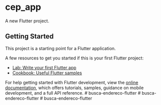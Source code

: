 # cep_app

A new Flutter project.

## Getting Started

This project is a starting point for a Flutter application.

A few resources to get you started if this is your first Flutter project:

- [Lab: Write your first Flutter app](https://docs.flutter.dev/get-started/codelab)
- [Cookbook: Useful Flutter samples](https://docs.flutter.dev/cookbook)

For help getting started with Flutter development, view the
[online documentation](https://docs.flutter.dev/), which offers tutorials,
samples, guidance on mobile development, and a full API reference.
#   b u s c a - e n d e r e c o - f l u t t e r  
 #   b u s c a - e n d e r e c o - f l u t t e r  
 #   b u s c a - e n d e r e c o - f l u t t e r  
 